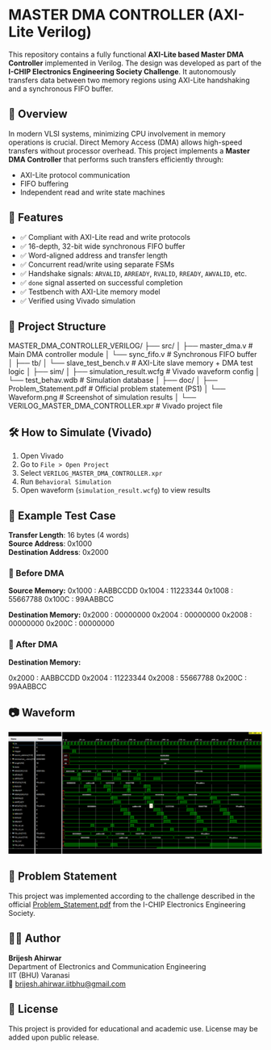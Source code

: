 # MASTER DMA CONTROLLER (AXI-Lite Verilog)

This repository contains a fully functional **AXI-Lite based Master DMA Controller** implemented in Verilog. The design was developed as part of the **I-CHIP Electronics Engineering Society Challenge**. It autonomously transfers data between two memory regions using AXI-Lite handshaking and a synchronous FIFO buffer.

## 📌 Overview

In modern VLSI systems, minimizing CPU involvement in memory operations is crucial. Direct Memory Access (DMA) allows high-speed transfers without processor overhead. This project implements a **Master DMA Controller** that performs such transfers efficiently through:

- AXI-Lite protocol communication
- FIFO buffering
- Independent read and write state machines

## 🎯 Features

- ✅ Compliant with AXI-Lite read and write protocols  
- ✅ 16-depth, 32-bit wide synchronous FIFO buffer  
- ✅ Word-aligned address and transfer length  
- ✅ Concurrent read/write using separate FSMs  
- ✅ Handshake signals: `ARVALID`, `ARREADY`, `RVALID`, `RREADY`, `AWVALID`, etc.  
- ✅ `done` signal asserted on successful completion  
- ✅ Testbench with AXI-Lite memory model  
- ✅ Verified using Vivado simulation

## 📁 Project Structure

MASTER_DMA_CONTROLLER_VERILOG/
├── src/
│ ├── master_dma.v # Main DMA controller module
│ └── sync_fifo.v # Synchronous FIFO buffer
│
├── tb/
│ └── slave_test_bench.v # AXI-Lite slave memory + DMA test logic
│
├── sim/
│ ├── simulation_result.wcfg # Vivado waveform config
│ └── test_behav.wdb # Simulation database
│
├── doc/
│ ├── Problem_Statement.pdf # Official problem statement (PS1)
│ └── Waveform.png # Screenshot of simulation results
│
└── VERILOG_MASTER_DMA_CONTROLLER.xpr # Vivado project file


## 🛠️ How to Simulate (Vivado)

1. Open Vivado
2. Go to `File > Open Project`
3. Select `VERILOG_MASTER_DMA_CONTROLLER.xpr`
4. Run `Behavioral Simulation`
5. Open waveform (`simulation_result.wcfg`) to view results

## 🧪 Example Test Case

**Transfer Length**: 16 bytes (4 words)  
**Source Address**: 0x1000  
**Destination Address**: 0x2000  

### 🔹 Before DMA
**Source Memory:**
0x1000 : AABBCCDD
0x1004 : 11223344
0x1008 : 55667788
0x100C : 99AABBCC

**Destination Memory:**
0x2000 : 00000000
0x2004 : 00000000
0x2008 : 00000000
0x200C : 00000000


### 🔹 After DMA
**Destination Memory:**

0x2000 : AABBCCDD
0x2004 : 11223344
0x2008 : 55667788
0x200C : 99AABBCC


## 📷 Waveform

![Simulation Result](doc/Waveform.png)

## 📄 Problem Statement

This project was implemented according to the challenge described in the official [Problem_Statement.pdf](doc/Problem_Statement.pdf) from the I-CHIP Electronics Engineering Society.

## 👨‍💻 Author

**Brijesh Ahirwar**  
Department of Electronics and Communication Engineering  
IIT (BHU) Varanasi  
📧 brijesh.ahirwar.iitbhu@gmail.com

## 📃 License

This project is provided for educational and academic use. License may be added upon public release.

